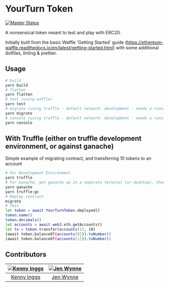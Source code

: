 # YourTurn Token

[![Master Status](https://github.com/kinggs/your-turn-contract/workflows/master/badge.svg)](https://github.com/kinggs/your-turn-contract/actions)

A nonsensical token meant to test and play with ERC20.

Initially built from the basic Waffle 'Getting Started' guide (<https://ethereum-waffle.readthedocs.io/en/latest/getting-started.html>) with some additional dotfiles, linting & prettier.

## Usage

```sh
# build
yarn build
# flatten
yarn flatten
# test (using waffle)
yarn test
# migrate (using truffle - default network: development - needs a running Ganache on 127.0.01.:7545)
yarn migrate
# console (using truffle - default network: development - needs a running Ganache on 127.0.01.:7545)
yarn console
```

## With Truffle (either on truffle development environment, or against ganache)

Simple example of migrating contract, and transferring 10 tokens to an account

```sh
# For Development Environment
yarn truffle
# For Ganache, get ganache up in a seperate terminal (or desktop), then run yarn truffle:gc or truffle:gd, e.g.
yarn ganache
yarn truffle:gc
# Deploy contract
migrate
# Test
let token = await YourTurnToken.deployed()
token.name()
token.decimals()
let accounts = await web3.eth.getAccounts()
let tx = token.transfer(accounts[1], 10)
(await token.balanceOf(accounts[0])).toNumber()
(await token.balanceOf(accounts[1])).toNumber()
```

## Contributors

| [![Kenny Inggs][kinggs_avatar]][kinggs_homepage] | [![Jen Wynne][jenwynne_avatar]][jenwynne_homepage] |
| :----------------------------------------------: | :------------------------------------------------: |
|          [Kenny Inggs][kinggs_homepage]          |           [Jen Wynne][jenwynne_homepage]           |

[kinggs_homepage]: https://github.com/kinggs
[kinggs_avatar]: https://github.com/kinggs.png?size=150
[jenwynne_homepage]: https://github.com/jenwynne
[jenwynne_avatar]: https://github.com/jenwynne.png?size=150
